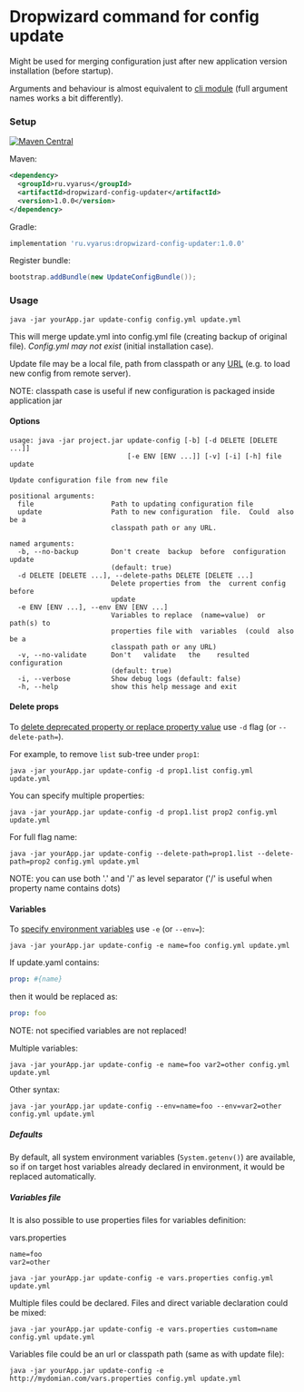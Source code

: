 # Dropwizard command for config update

Might be used for merging configuration just after new application version installation
(before startup).

Arguments and behaviour is almost equivalent to [cli module](../yaml-config-updater-cli)
(full argument names works a bit differently). 

### Setup

[![Maven Central](https://img.shields.io/maven-central/v/ru.vyarus/yaml-config-updater.svg?style=flat)](https://maven-badges.herokuapp.com/maven-central/ru.vyarus/yaml-config-updater)

Maven:

```xml
<dependency>
  <groupId>ru.vyarus</groupId>
  <artifactId>dropwizard-config-updater</artifactId>
  <version>1.0.0</version>
</dependency>
```

Gradle:

```groovy
implementation 'ru.vyarus:dropwizard-config-updater:1.0.0'
```


Register bundle:

```java
bootstrap.addBundle(new UpdateConfigBundle());
```

### Usage

```
java -jar yourApp.jar update-config config.yml update.yml
```

This will merge update.yml into config.yml file (creating backup of original file).
*Config.yml may not exist* (initial installation case).

Update file may be a local file, path from classpath or any [URL](https://docs.oracle.com/javase/7/docs/api/java/net/URL.html)
(e.g. to load new config from remote server).

NOTE: classpath case is useful if new configuration is packaged inside application jar

#### Options

```
usage: java -jar project.jar update-config [-b] [-d DELETE [DELETE ...]]
                             [-e ENV [ENV ...]] [-v] [-i] [-h] file update

Update configuration file from new file

positional arguments:
  file                   Path to updating configuration file
  update                 Path to new configuration  file.  Could  also be a
                         classpath path or any URL.

named arguments:
  -b, --no-backup        Don't create  backup  before  configuration update
                         (default: true)
  -d DELETE [DELETE ...], --delete-paths DELETE [DELETE ...]
                         Delete properties from  the  current config before
                         update
  -e ENV [ENV ...], --env ENV [ENV ...]
                         Variables to replace  (name=value)  or  path(s) to
                         properties file with  variables  (could  also be a
                         classpath path or any URL)
  -v, --no-validate      Don't   validate   the    resulted   configuration
                         (default: true)
  -i, --verbose          Show debug logs (default: false)
  -h, --help             show this help message and exit
```

#### Delete props

To [delete deprecated property or replace property value](../yaml-config-updater#delete-props)
use `-d` flag (or `--delete-path=`).

For example, to remove `list` sub-tree under `prop1`:

```
java -jar yourApp.jar update-config -d prop1.list config.yml update.yml
```

You can specify multiple properties:

```
java -jar yourApp.jar update-config -d prop1.list prop2 config.yml update.yml
```

For full flag name:

```
java -jar yourApp.jar update-config --delete-path=prop1.list --delete-path=prop2 config.yml update.yml
```

NOTE: you can use both '.' and '/' as level separator ('/' is useful when property name contains dots)

#### Variables

To [specify environment variables](../yaml-config-updater#env-vars) use `-e` (or `--env=`):

```
java -jar yourApp.jar update-config -e name=foo config.yml update.yml
```

If update.yaml contains:

```yaml
prop: #{name}
```

then it would be replaced as:

```yaml
prop: foo
```

NOTE: not specified variables are not replaced!

Multiple variables:

```
java -jar yourApp.jar update-config -e name=foo var2=other config.yml update.yml
```

Other syntax:

```
java -jar yourApp.jar update-config --env=name=foo --env=var2=other config.yml update.yml
```

##### Defaults

By default, all system environment variables (`System.getenv()`) are available,
so if on target host variables already declared in environment, it would be replaced automatically.

##### Variables file

It is also possible to use properties files for variables definition:

vars.properties

```properties
name=foo
var2=other
```

```
java -jar yourApp.jar update-config -e vars.properties config.yml update.yml
```

Multiple files could be declared. Files and direct variable declaration could be mixed:

```
java -jar yourApp.jar update-config -e vars.properties custom=name config.yml update.yml
```

Variables file could be an url or classpath path (same as with update file):

```
java -jar yourApp.jar update-config -e http://mydomian.com/vars.properties config.yml update.yml
```